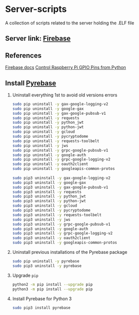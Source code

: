 # Server-scripts
A collection of scripts related to the server holding the .ELF file

## Server link: [Firebase](https://console.firebase.google.com/project/fota-server-b4148/)

## References
[Firebase docs](https://firebase.google.com/docs/guides)
[Control Raspberry Pi GPIO Pins from Python](https://www.ics.com/blog/control-raspberry-pi-gpio-pins-python)

## Install [Pyrebase](https://github.com/thisbejim/Pyrebase)
1. Uninstall everything 1st to avoid old versions errors
   ```bash
   sudo pip uninstall -y gax-google-logging-v2
   sudo pip uninstall -y google-gax
   sudo pip uninstall -y gax-google-pubsub-v1
   sudo pip uninstall -y requests
   sudo pip uninstall -y python_jwt
   sudo pip uninstall -y python-jwt
   sudo pip uninstall -y gcloud
   sudo pip uninstall -y pycryptodome
   sudo pip uninstall -y requests-toolbelt
   sudo pip uninstall -y jws
   sudo pip uninstall -y grpc-google-pubsub-v1
   sudo pip uninstall -y google-auth
   sudo pip uninstall -y grpc-google-logging-v2
   sudo pip uninstall -y oauth2client
   sudo pip uninstall -y googleapis-common-protos
    
   sudo pip3 uninstall -y gax-google-logging-v2
   sudo pip3 uninstall -y google-gax
   sudo pip3 uninstall -y gax-google-pubsub-v1
   sudo pip3 uninstall -y requests
   sudo pip3 uninstall -y python_jwt
   sudo pip3 uninstall -y python-jwt
   sudo pip3 uninstall -y gcloud
   sudo pip3 uninstall -y pycryptodome
   sudo pip3 uninstall -y requests-toolbelt
   sudo pip3 uninstall -y jws
   sudo pip3 uninstall -y grpc-google-pubsub-v1
   sudo pip3 uninstall -y google-auth
   sudo pip3 uninstall -y grpc-google-logging-v2
   sudo pip3 uninstall -y oauth2client
   sudo pip3 uninstall -y googleapis-common-protos
   ```
2. Uninstall previous installations of the Pyrebase package
   ```bash
   sudo pip uninstall -y pyrebase
   sudo pip3 uninstall -y pyrebase
   ```
3. Upgrade `pip`
   ```bash
   python2 -m pip install --upgrade pip
   python3 -m pip install --upgrade pip
   ```
4. Install Pyrebase for Python 3
   ```bash
   sudo pip3 install pyrebase
   ```
